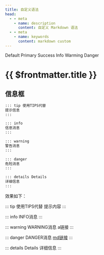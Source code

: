 ```yaml
---
title: 自定义语法
head:
  - - meta
    - name: description
      content: 自定义 Markdown 语法
  - - meta
    - name: keywords
      content: markdown custom 
---
```


<k-button type="default">Default</k-button>
<k-button type="primary">Primary</k-button>
<k-button type="success">Success</k-button>
<k-button type="info">Info</k-button>
<k-button type="warming">Warming</k-button>
<k-button type="danger">Danger</k-button>
# {{ $frontmatter.title }}

## 信息框

```md
::: tip 使用TIPS代替
提示信息
:::

::: info
信息消息
:::

::: warning
警告消息
:::

::: danger
危险消息
:::

::: details Details
详细信息
:::
```

效果如下：

::: tip 使用TIPS代替
提示内容
:::

::: info
INFO消息
:::

::: warning
WARNING消息 <a>a链接</a>
:::

::: danger
DANGER消息 [md链接](./example.md)
:::

::: details Details
详细信息
:::
